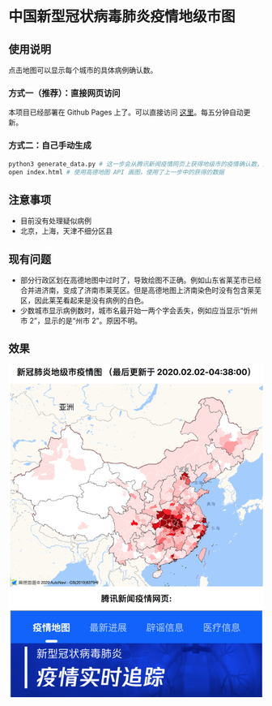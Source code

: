 # 中国新型冠状病毒肺炎疫情地级市图



## 使用说明

点击地图可以显示每个城市的具体病例确认数。

### 方式一（推荐）：直接网页访问
本项目已经部署在 Github Pages 上了。可以直接访问 [这里](https://lispczz.github.io/pneumonia/)。每五分钟自动更新。

### 方式二：自己手动生成 

```bash
python3 generate_data.py # 这一步会从腾讯新闻疫情网页上获得地级市的疫情确认数，之后写入到 confirmed_data.js
open index.html # 使用高德地图 API 画图，使用了上一步中的获得的数据
```

## 注意事项
* 目前没有处理疑似病例
* 北京，上海，天津不细分区县

## 现有问题

* 部分行政区划在高德地图中过时了，导致绘图不正确。例如山东省莱芜市已经合并进济南，变成了济南市莱芜区。但是高德地图上济南染色时没有包含莱芜区，因此莱芜看起来是没有病例的白色。
* 少数城市显示病例数时，城市名最开始一两个字会丢失，例如应当显示“忻州市 2”，显示的是“州市 2”。原因不明。

## 效果

![效果图](demo.png)

